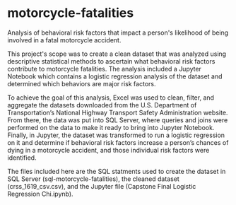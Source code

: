 # motorcycle-fatalities
Analysis of behavioral risk factors that impact a person's likelihood of being involved in a fatal motorcycle accident.

This project's scope was to create a clean dataset that was analyzed using
descriptive statistical methods to ascertain what behavioral risk factors contribute
to motorcycle fatalities. The analysis included a Jupyter Notebook which contains
a logistic regression analysis of the dataset and determined which behaviors are
major risk factors.

To achieve the goal of this analysis, Excel was used to clean, filter, and
aggregate the datasets downloaded from the U.S. Department of
Transportation’s National Highway Transport Safety Administration website.
From there, the data was put into SQL Server, where queries and joins were
performed on the data to make it ready to bring into Jupyter Notebook. Finally, in
Jupyter, the dataset was transformed to run a logistic regression on it and
determine if behavioral risk factors increase a person’s chances of dying in a
motorcycle accident, and those individual risk factors were identified.

The files included here are the SQL statments used to create the dataset in 
SQL Server (sql-motorcycle-fatalities), the cleaned dataset (crss_1619_csv.csv),
and the Jupyter file (Capstone Final Logistic Regression Chi.ipynb).

